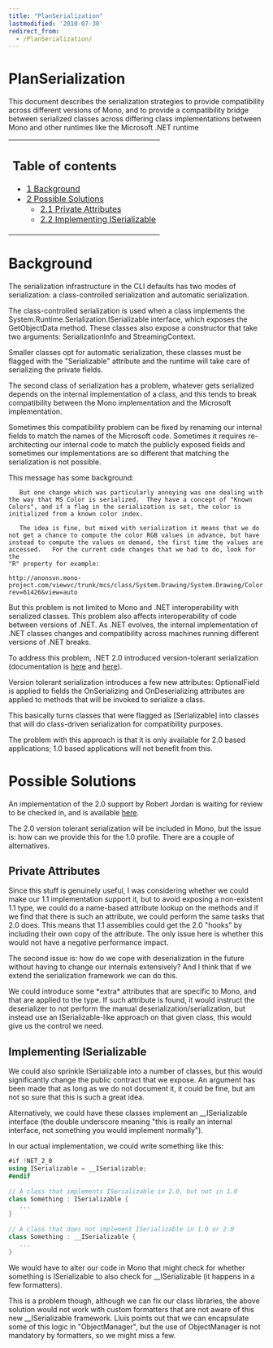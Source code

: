 ```yaml
---
title: "PlanSerialization"
lastmodified: '2010-07-30'
redirect_from:
  - /PlanSerialization/
---
```


PlanSerialization
=================

This document describes the serialization strategies to provide compatibility across different versions of Mono, and to provide a compatibility bridge between serialized classes across differing class implementations between Mono and other runtimes like the Microsoft .NET runtime

<table>
<col width="100%" />
<tbody>
<tr class="odd">
<td align="left"><h2>Table of contents</h2>
<ul>
<li><a href="#background">1 Background</a></li>
<li><a href="#possible-solutions">2 Possible Solutions</a>
<ul>
<li><a href="#private-attributes">2.1 Private Attributes</a></li>
<li><a href="#implementing-iserializable">2.2 Implementing ISerializable</a></li>
</ul></li>
</ul></td>
</tr>
</tbody>
</table>

Background
==========

The serialization infrastructure in the CLI defaults has two modes of serialization: a class-controlled serialization and automatic serialization.

The class-controlled serialization is used when a class implements the System.Runtime.Serialization.ISerializable interface, which exposes the GetObjectData method. These classes also expose a constructor that take two arguments: SerializationInfo and StreamingContext.

Smaller classes opt for automatic serialization, these classes must be flagged with the "Serializable" attribute and the runtime will take care of serializing the private fields.

The second class of serialization has a problem, whatever gets serialized depends on the internal implementation of a class, and this tends to break compatibility between the Mono implementation and the Microsoft implementation.

Sometimes this compatibility problem can be fixed by renaming our internal fields to match the names of the Microsoft code. Sometimes it requires re-architecting our internal code to match the publicly exposed fields and sometimes our implementations are so different that matching the serialization is not possible.

This message has some background:

       But one change which was particularly annoying was one dealing with
    the way that MS Color is serialized.  They have a concept of "Known
    Colors", and if a flag in the serialization is set, the color is
    initialized from a known color index.   

       The idea is fine, but mixed with serialization it means that we do
    not get a chance to compute the color RGB values in advance, but have
    instead to compute the values on demand, the first time the values are
    accessed.   For the current code changes that we had to do, look for the
    "R" property for example:

    http://anonsvn.mono-project.com/viewvc/trunk/mcs/class/System.Drawing/System.Drawing/Color.cs?rev=61426&view=auto

But this problem is not limited to Mono and .NET interoperability with serialized classes. This problem also affects interoperability of code between versions of .NET. As .NET evolves, the internal implementation of .NET classes changes and compatibility across machines running different versions of .NET breaks.

To address this problem, .NET 2.0 introduced version-tolerant serialization (documentation is [here](http://www.codeguru.com/csharp/.net/net_general/netframeworkclasses/article.php/c9297/) and [here](http://msdn2.microsoft.com/en-us/library/ms229752.aspx)).

Version tolerant serialization introduces a few new attributes: OptionalField is applied to fields the OnSerializing and OnDeserializing attributes are applied to methods that will be invoked to serialize a class.

This basically turns classes that were flagged as [Serializable] into classes that will do class-driven serialization for compatibility purposes.

The problem with this approach is that it is only available for 2.0 based applications; 1.0 based applications will not benefit from this.

Possible Solutions
==================

An implementation of the 2.0 support by Robert Jordan is waiting for review to be checked in, and is available [here](http://bugzilla.novell.com/show_bug.cgi?id=MONO78594).

The 2.0 version tolerant serialization will be included in Mono, but the issue is: how can we provide this for the 1.0 profile. There are a couple of alternatives.

Private Attributes
------------------

Since this stuff is genuinely useful, I was considering whether we could make our 1.1 implementation support it, but to avoid exposing a non-existent 1.1 type, we could do a name-based attribute lookup on the methods and if we find that there is such an attribute, we could perform the same tasks that 2.0 does. This means that 1.1 assemblies could get the 2.0 "hooks" by including their own copy of the attribute. The only issue here is whether this would not have a negative performance impact.

The second issue is: how do we cope with deserialization in the future without having to change our internals extensively? And I think that if we extend the serialization framework we can do this.

We could introduce some \*extra\* attributes that are specific to Mono, and that are applied to the type. If such attribute is found, it would instruct the deserializer to not perform the manual deserialization/serialization, but instead use an ISerializable-like approach on that given class, this would give us the control we need.

Implementing ISerializable
--------------------------

We could also sprinkle ISerializable into a number of classes, but this would significantly change the public contract that we expose. An argument has been made that as long as we do not document it, it could be fine, but am not so sure that this is such a great idea.

Alternatively, we could have these classes implement an \_\_ISerializable interface (the double underscore meaning "this is really an internal interface, not something you would implement normally").

In our actual implementation, we could write something like this:

``` csharp
#if !NET_2_0
using ISerializable = __ISerializable;
#endif
 
// A class that implements ISerializable in 2.0, but not in 1.0
class Something : ISerializable {
   ...
}
 
// A class that does not implement ISerializable in 1.0 or 2.0
class Something : __ISerializable {
   ...
}
```

We would have to alter our code in Mono that might check for whether something is ISerializable to also check for \_\_ISerializable (it happens in a few formatters).

This is a problem though, although we can fix our class libraries, the above solution would not work with custom formatters that are not aware of this new \_\_ISerializable framework. Lluis points out that we can encapsulate some of this logic in "ObjectManager", but the use of ObjectManager is not mandatory by formatters, so we might miss a few.

